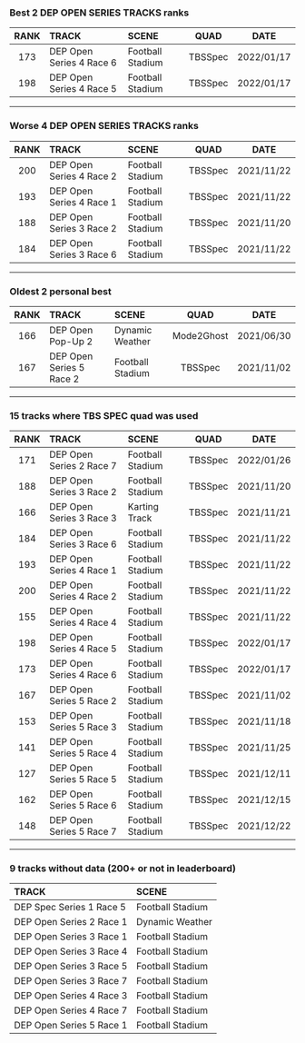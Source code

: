 ### Best 2 DEP OPEN SERIES TRACKS ranks
|RANK|TRACK|SCENE|QUAD|DATE|
|:---:|:---|:---|:---:|:---:|
|173|DEP Open Series 4 Race 6|Football Stadium|TBSSpec|2022/01/17|
|198|DEP Open Series 4 Race 5|Football Stadium|TBSSpec|2022/01/17|
---
### Worse 4 DEP OPEN SERIES TRACKS ranks
|RANK|TRACK|SCENE|QUAD|DATE|
|:---:|:---|:---|:---:|:---:|
|200|DEP Open Series 4 Race 2|Football Stadium|TBSSpec|2021/11/22|
|193|DEP Open Series 4 Race 1|Football Stadium|TBSSpec|2021/11/22|
|188|DEP Open Series 3 Race 2|Football Stadium|TBSSpec|2021/11/20|
|184|DEP Open Series 3 Race 6|Football Stadium|TBSSpec|2021/11/22|
---
### Oldest 2 personal best
|RANK|TRACK|SCENE|QUAD|DATE|
|:---:|:---|:---|:---:|:---:|
|166|DEP Open Pop-Up 2|Dynamic Weather|Mode2Ghost|2021/06/30|
|167|DEP Open Series 5 Race 2|Football Stadium|TBSSpec|2021/11/02|
---
### 15 tracks where TBS SPEC quad was used
|RANK|TRACK|SCENE|QUAD|DATE|
|:---:|:---|:---|:---:|:---:|
|171|DEP Open Series 2 Race 7|Football Stadium|TBSSpec|2022/01/26|
|188|DEP Open Series 3 Race 2|Football Stadium|TBSSpec|2021/11/20|
|166|DEP Open Series 3 Race 3|Karting Track|TBSSpec|2021/11/21|
|184|DEP Open Series 3 Race 6|Football Stadium|TBSSpec|2021/11/22|
|193|DEP Open Series 4 Race 1|Football Stadium|TBSSpec|2021/11/22|
|200|DEP Open Series 4 Race 2|Football Stadium|TBSSpec|2021/11/22|
|155|DEP Open Series 4 Race 4|Football Stadium|TBSSpec|2021/11/22|
|198|DEP Open Series 4 Race 5|Football Stadium|TBSSpec|2022/01/17|
|173|DEP Open Series 4 Race 6|Football Stadium|TBSSpec|2022/01/17|
|167|DEP Open Series 5 Race 2|Football Stadium|TBSSpec|2021/11/02|
|153|DEP Open Series 5 Race 3|Football Stadium|TBSSpec|2021/11/18|
|141|DEP Open Series 5 Race 4|Football Stadium|TBSSpec|2021/11/25|
|127|DEP Open Series 5 Race 5|Football Stadium|TBSSpec|2021/12/11|
|162|DEP Open Series 5 Race 6|Football Stadium|TBSSpec|2021/12/15|
|148|DEP Open Series 5 Race 7|Football Stadium|TBSSpec|2021/12/22|
---
### 9 tracks without data (200+ or not in leaderboard)
|TRACK|SCENE|
|:---|:---|
|DEP Spec Series 1 Race 5|Football Stadium|
|DEP Open Series 2 Race 1|Dynamic Weather|
|DEP Open Series 3 Race 1|Football Stadium|
|DEP Open Series 3 Race 4|Football Stadium|
|DEP Open Series 3 Race 5|Football Stadium|
|DEP Open Series 3 Race 7|Football Stadium|
|DEP Open Series 4 Race 3|Football Stadium|
|DEP Open Series 4 Race 7|Football Stadium|
|DEP Open Series 5 Race 1|Football Stadium|

